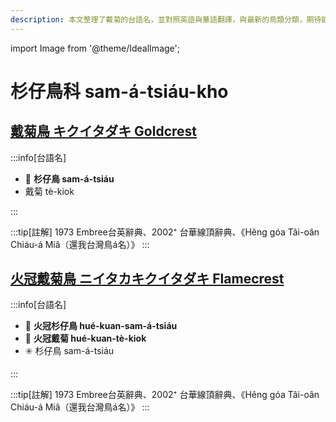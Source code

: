 ```yaml
---
description: 本文整理了戴菊的台語名，並對照英語與華語翻譯，與最新的鳥類分類，期待能夠供未來的台語鳥類圖鑑當作參考
---
```


import Image from '@theme/IdealImage';

# 杉仔鳥科 sam-á-tsiáu-kho

## [戴菊鳥 キクイタダキ Goldcrest](https://ebird.org/species/goldcr1)

:::info[台語名]

- 🎯 **杉仔鳥 sam-á-tsiáu**
- 戴菊 tè-kiok

:::

:::tip[註解]
1973 Embree台英辭典、2002⁺ 台華線頂辭典、《Hêng góa Tâi-oân Chiáu-á Miâ（還我台灣鳥á名）》
:::

## [火冠戴菊鳥 ニイタカキクイタダキ Flamecrest](https://ebird.org/species/flamec1)

:::info[台語名]

- 🎯 **火冠杉仔鳥 hué-kuan-sam-á-tsiáu**
- 🎯 **火冠戴菊 hué-kuan-tè-kiok**
- ✳️ 杉仔鳥 sam-á-tsiáu

:::

:::tip[註解]
1973 Embree台英辭典、2002⁺ 台華線頂辭典、《Hêng góa Tâi-oân Chiáu-á Miâ（還我台灣鳥á名）》
:::
